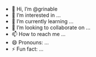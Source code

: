 - 👋 Hi, I’m @grinable
- 👀 I’m interested in ...
- 🌱 I’m currently learning ...
- 💞️ I’m looking to collaborate on ...
- 📫 How to reach me ...
- 😄 Pronouns: ...
- ⚡ Fun fact: ...

<!---
grinable/grinable is a ✨ special ✨ repository because its `README.md` (this file) appears on your GitHub profile.
You can click the Preview link to take a look at your changes.
--->
